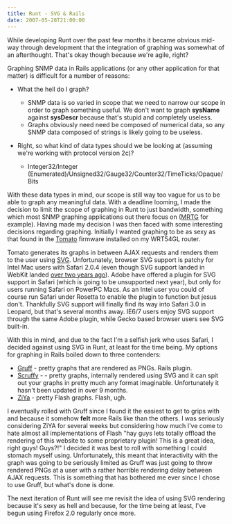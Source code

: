 ```yaml
---
title: Runt - SVG & Rails
date: 2007-05-28T21:00:00
---
```


While developing Runt over the past few months it became obvious mid-way
through development that the integration of graphing was somewhat of an
afterthought. That's okay though because we're agile, right?

Graphing SNMP data in Rails applications (or any other application for
that matter) is difficult for a number of reasons:

-   What the hell do I graph?
    -   SNMP data is so varied in scope that we need to narrow our scope
        in order to graph something useful. We don't want to graph
        **sysName** against **sysDescr** because that's stupid and
        completely useless.
    -   Graphs obviously need need be composed of numerical data, so any
        SNMP data composed of strings is likely going to be useless.

-   Right, so what kind of data types should we be looking at (assuming
    we're working with protocol version 2c)?
    -   Integer32/Integer
        (Enumerated)/Unsigned32/Gauge32/Counter32/TimeTicks/Opaque/Bits

With these data types in mind, our scope is still way too vague for us
to be able to graph any meaningful data. With a deadline looming, I made
the decision to limit the scope of graphing in Runt to just bandwidth,
something which most SNMP graphing applications out there focus on
([MRTG](http://oss.oetiker.ch/mrtg/) for example). Having made my
decision I was then faced with some interesting decisions regarding
graphing. Initially I wanted graphing to be as sexy as that found in the
[Tomato](http://www.polarcloud.com/tomato/) firmware installed on my
WRT54GL router.

Tomato generates its graphs in between AJAX requests and renders them to
the user using
[SVG](http://en.wikipedia.org/wiki/Scalable_Vector_Graphics).
Unfortunately, browser SVG support is patchy for Intel Mac users with
Safari 2.0.4 (even though SVG support landed in WebKit landed
<a href="http://webkit.org/blog/?p=35">over two years ago</a>). Adobe
have offered a plugin for SVG support in Safari (which is going to be
unsupported next year), but only for users running Safari on PowerPC
Macs. As an Intel user you could of course run Safari under Rosetta to
enable the plugin to function but jesus don't. Thankfully SVG support
will finally find its way into Safari 3.0 in Leopard, but that's several
months away. IE6/7 users enjoy SVG support through the same Adobe
plugin, while Gecko based browser users see SVG built-in.

With this in mind, and due to the fact I'm a selfish jerk who uses
Safari, I decided against using SVG in Runt, at least for the time
being. My options for graphing in Rails boiled down to three contenders:

-   [Gruff](http://nubyonrails.com/pages/gruff) - pretty graphs that are
    rendered as PNGs. Rails plugin.
-   [Scruffy](http://scruffy.rubyforge.org/) - - pretty graphs,
    internally rendered using SVG and it can spit out your graphs in
    pretty much any format imaginable. Unfortunately it hasn't been
    updated in over 9 months.
-   [ZiYa](http://ziya.liquidrail.com/) - pretty Flash graphs. Flash,
    ugh.

I eventually rolled with Gruff since I found it the easiest to get to
grips with and because it somehow **felt** more Rails like than the
others. I was seriously considering ZiYA for several weeks but
considering how much I've come to hate almost all implementations of
Flash "hay guys lets totally offload the rendering of this website to
some proprietary plugin! This is a great idea, right guys! Guys?!" I
decided it was best to roll with something I could stomach myself using.
Unfortunately, this meant that interactivity with the graph was going to
be seriously limited as Gruff was just going to throw rendered PNGs at a
user with a rather horrible rendering delay between AJAX requests. This
is something that has bothered me ever since I chose to use Gruff, but
what's done is done.

The next iteration of Runt will see me revisit the idea of using SVG
rendering because it's sexy as hell and because, for the time being at
least, I've begun using Firefox 2.0 regularly once more.
